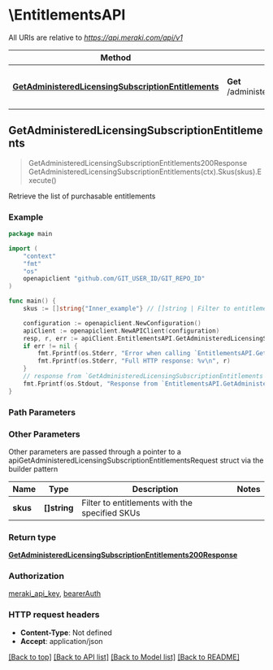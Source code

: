 # \EntitlementsAPI

All URIs are relative to *https://api.meraki.com/api/v1*

Method | HTTP request | Description
------------- | ------------- | -------------
[**GetAdministeredLicensingSubscriptionEntitlements**](EntitlementsAPI.md#GetAdministeredLicensingSubscriptionEntitlements) | **Get** /administered/licensing/subscription/entitlements | Retrieve the list of purchasable entitlements



## GetAdministeredLicensingSubscriptionEntitlements

> GetAdministeredLicensingSubscriptionEntitlements200Response GetAdministeredLicensingSubscriptionEntitlements(ctx).Skus(skus).Execute()

Retrieve the list of purchasable entitlements



### Example

```go
package main

import (
	"context"
	"fmt"
	"os"
	openapiclient "github.com/GIT_USER_ID/GIT_REPO_ID"
)

func main() {
	skus := []string{"Inner_example"} // []string | Filter to entitlements with the specified SKUs (optional)

	configuration := openapiclient.NewConfiguration()
	apiClient := openapiclient.NewAPIClient(configuration)
	resp, r, err := apiClient.EntitlementsAPI.GetAdministeredLicensingSubscriptionEntitlements(context.Background()).Skus(skus).Execute()
	if err != nil {
		fmt.Fprintf(os.Stderr, "Error when calling `EntitlementsAPI.GetAdministeredLicensingSubscriptionEntitlements``: %v\n", err)
		fmt.Fprintf(os.Stderr, "Full HTTP response: %v\n", r)
	}
	// response from `GetAdministeredLicensingSubscriptionEntitlements`: GetAdministeredLicensingSubscriptionEntitlements200Response
	fmt.Fprintf(os.Stdout, "Response from `EntitlementsAPI.GetAdministeredLicensingSubscriptionEntitlements`: %v\n", resp)
}
```

### Path Parameters



### Other Parameters

Other parameters are passed through a pointer to a apiGetAdministeredLicensingSubscriptionEntitlementsRequest struct via the builder pattern


Name | Type | Description  | Notes
------------- | ------------- | ------------- | -------------
 **skus** | **[]string** | Filter to entitlements with the specified SKUs | 

### Return type

[**GetAdministeredLicensingSubscriptionEntitlements200Response**](GetAdministeredLicensingSubscriptionEntitlements200Response.md)

### Authorization

[meraki_api_key](../README.md#meraki_api_key), [bearerAuth](../README.md#bearerAuth)

### HTTP request headers

- **Content-Type**: Not defined
- **Accept**: application/json

[[Back to top]](#) [[Back to API list]](../README.md#documentation-for-api-endpoints)
[[Back to Model list]](../README.md#documentation-for-models)
[[Back to README]](../README.md)

